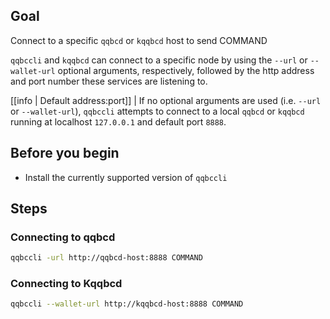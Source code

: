 ## Goal

Connect to a specific `qqbcd` or `kqqbcd` host to send COMMAND

`qqbccli` and `kqqbcd` can connect to a specific node by using the `--url` or `--wallet-url` optional arguments, respectively, followed by the http address and port number these services are listening to.

[[info | Default address:port]]
| If no optional arguments are used (i.e. `--url` or `--wallet-url`), `qqbccli` attempts to connect to a local `qqbcd` or `kqqbcd` running at localhost `127.0.0.1` and default port `8888`.

## Before you begin

* Install the currently supported version of `qqbccli`

## Steps
### Connecting to qqbcd

```sh
qqbccli -url http://qqbcd-host:8888 COMMAND
```

### Connecting to Kqqbcd

```sh
qqbccli --wallet-url http://kqqbcd-host:8888 COMMAND
```
